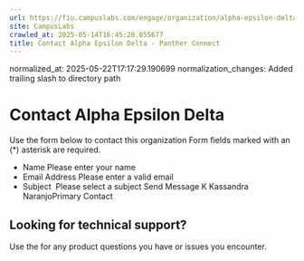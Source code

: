 ```yaml
---
url: https://fiu.campuslabs.com/engage/organization/alpha-epsilon-delta/contact/
site: CampusLabs
crawled_at: 2025-05-14T16:45:28.855677
title: Contact Alpha Epsilon Delta - Panther Connect
---
```

normalized_at: 2025-05-22T17:17:29.190699
normalization_changes: Added trailing slash to directory path

# Contact Alpha Epsilon Delta
Use the form below to contact this organization
Form fields marked with an (*) asterisk are required.
* Name
Please enter your name
* Email Address
Please enter a valid email
* Subject
​
Please select a subject
Send Message
K
Kassandra NaranjoPrimary Contact
## Looking for technical support?
Use the for any product questions you have or issues you encounter.
